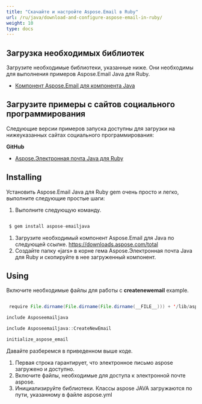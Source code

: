 ```yaml
---
title: "Скачайте и настройте Aspose.Email в Ruby"
url: /ru/java/download-and-configure-aspose-email-in-ruby/
weight: 10
type: docs
---
```



## **Загрузка необходимых библиотек**
Загрузите необходимые библиотеки, указанные ниже. Они необходимы для выполнения примеров Aspose.Email Java для Ruby.

- [Компонент Aspose.Email для компонента Java](https://downloads.aspose.com/total)
## **Загрузите примеры с сайтов социального программирования**
Следующие версии примеров запуска доступны для загрузки на нижеуказанных сайтах социального программирования:

**GitHub**

- [Aspose.Электронная почта Java для Ruby](https://github.com/aspose-email/Aspose.Email-for-Java/tree/master/Plugins/Aspose_Email_Java_for_Ruby)
## **Installing**
Установить Aspose.Email Java для Ruby gem очень просто и легко, выполните следующие простые шаги:

1. Выполните следующую команду.

``` java

 $ gem install aspose-emailjava

```

1. Загрузите необходимый компонент Aspose.Email для Java по следующей ссылке.
   <https://downloads.aspose.com/total>
1. Создайте папку «jars» в корне гема Aspose.Электронная почта Java для Ruby и скопируйте в нее загруженный компонент.
## **Using**
Включите необходимые файлы для работы с **createnewemail** example.

``` java

 require File.dirname(File.dirname(File.dirname(__FILE__))) + '/lib/aspose-emailjava'

include Asposeemailjava

include Asposeemailjava::CreateNewEmail

initialize_aspose_email

```

Давайте разберемся в приведенном выше коде.

1. Первая строка гарантирует, что электронное письмо aspose загружено и доступно.
1. Включите файлы, необходимые для доступа к электронной почте aspose.
1. Инициализируйте библиотеки. Классы aspose JAVA загружаются по пути, указанному в файле aspose.yml
